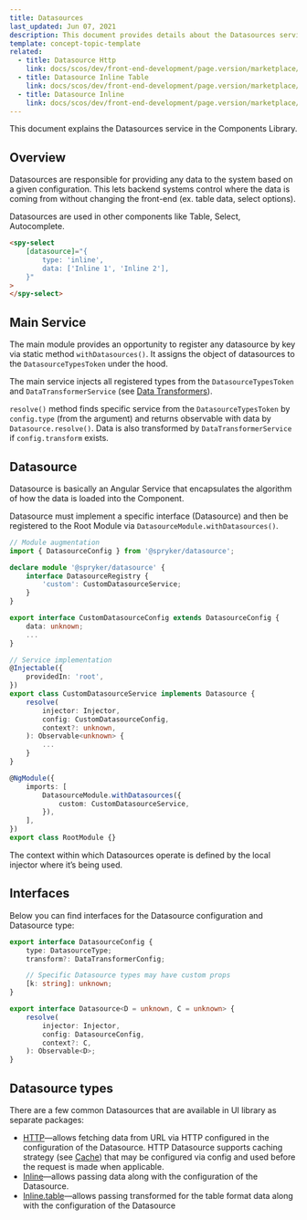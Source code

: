 ```yaml
---
title: Datasources
last_updated: Jun 07, 2021
description: This document provides details about the Datasources service in the Components Library.
template: concept-topic-template
related:
  - title: Datasource Http
    link: docs/scos/dev/front-end-development/page.version/marketplace/ui-components-library/datasources/datasource-http.html
  - title: Datasource Inline Table
    link: docs/scos/dev/front-end-development/page.version/marketplace/ui-components-library/datasources/datasource-inline-table.html
  - title: Datasource Inline
    link: docs/scos/dev/front-end-development/page.version/marketplace/ui-components-library/datasources/datasource-inline.html
---
```


This document explains the Datasources service in the Components Library.

## Overview

Datasources are responsible for providing any data to the system based on a given configuration.
This lets backend systems control where the data is coming from without changing the front-end (ex. table data, select options).

Datasources are used in other components like Table, Select, Autocomplete.

```html
<spy-select
    [datasource]="{
        type: 'inline',
        data: ['Inline 1', 'Inline 2'],
    }"
>
</spy-select>
```

## Main Service

The main module provides an opportunity to register any datasource by key via static method `withDatasources()`. It assigns the object of datasources to the `DatasourceTypesToken` under the hood.

The main service injects all registered types from the `DatasourceTypesToken` and `DataTransformerService` (see [Data Transformers](/docs/scos/dev/front-end-development/{{page.version}}/marketplace/ui-components-library/data-transformers/)).

`resolve()` method finds specific service from the `DatasourceTypesToken` by `config.type` (from the argument) and returns observable with data by `Datasource.resolve()`. Data is also transformed by `DataTransformerService` if `config.transform` exists.

## Datasource

Datasource is basically an Angular Service that encapsulates the algorithm of how the data is loaded into the Component.

Datasource must implement a specific interface (Datasource) and then be registered to the Root Module via `DatasourceModule.withDatasources()`.

```ts
// Module augmentation
import { DatasourceConfig } from '@spryker/datasource';

declare module '@spryker/datasource' {
    interface DatasourceRegistry {
        'custom': CustomDatasourceService;
    }
}

export interface CustomDatasourceConfig extends DatasourceConfig {
    data: unknown;
    ...
}

// Service implementation
@Injectable({
    providedIn: 'root',
})
export class CustomDatasourceService implements Datasource {
    resolve(
        injector: Injector,
        config: CustomDatasourceConfig,
        context?: unknown,
    ): Observable<unknown> {
        ...
    }
}

@NgModule({
    imports: [
        DatasourceModule.withDatasources({
            custom: CustomDatasourceService,
        }),
    ],
})
export class RootModule {}
```

The context within which Datasources operate is defined by the local injector where it’s being used.

## Interfaces

Below you can find interfaces for the Datasource configuration and Datasource type:

```ts
export interface DatasourceConfig {
    type: DatasourceType;
    transform?: DataTransformerConfig;

    // Specific Datasource types may have custom props
    [k: string]: unknown;
}

export interface Datasource<D = unknown, C = unknown> {
    resolve(
        injector: Injector,
        config: DatasourceConfig,
        context?: C,
    ): Observable<D>;
}
```

## Datasource types

There are a few common Datasources that are available in UI library as separate packages:

- [HTTP](/docs/scos/dev/front-end-development/{{page.version}}/marketplace/ui-components-library/datasources/datasource-http.html)—allows fetching data from URL via HTTP configured in the configuration of the Datasource.
  HTTP Datasource supports caching strategy (see [Cache](/docs/scos/dev/front-end-development/{{page.version}}/marketplace/ui-components-library/cache/)) that may be configured via config and used before the request is made when applicable.
- [Inline](/docs/scos/dev/front-end-development/{{page.version}}/marketplace/ui-components-library/datasources/datasource-inline.html)—allows passing data along with the configuration of the Datasource.
- [Inline.table](/docs/scos/dev/front-end-development/{{page.version}}/marketplace/ui-components-library/datasources/datasource-inline-table.html)—allows passing transformed for the table format data along with the configuration of the Datasource
